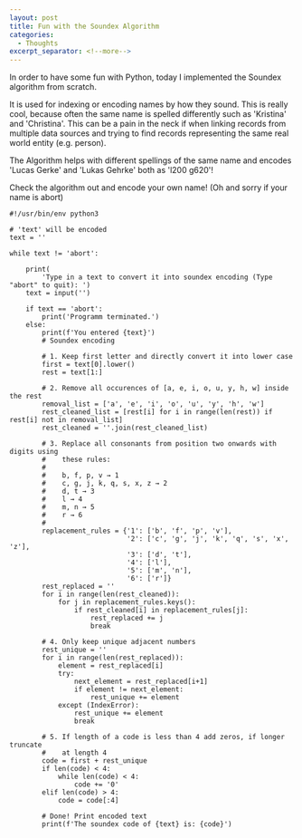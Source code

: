 ```yaml
---
layout: post
title: Fun with the Soundex Algorithm
categories:
  - Thoughts
excerpt_separator: <!--more-->
---
```


In order to have some fun with Python, today I implemented the Soundex algorithm from scratch.

It is used for indexing or encoding names by how they sound. This is really cool, because often the same name is spelled differently such as 'Kristina' and 'Christina'.
This can be a pain in the neck if when linking records from multiple data sources and trying to find records representing the same real world entity (e.g. person).

The Algorithm helps with different spellings of the same name and encodes 'Lucas Gerke' and 'Lukas Gehrke' both as 'l200 g620'!

Check the algorithm out and encode your own name! (Oh and sorry if your name is abort)

```
#!/usr/bin/env python3

# 'text' will be encoded
text = ''

while text != 'abort':

    print(
        'Type in a text to convert it into soundex encoding (Type "abort" to quit): ')
    text = input('')

    if text == 'abort':
        print('Programm terminated.')
    else:
        print(f'You entered {text}')
        # Soundex encoding

        # 1. Keep first letter and directly convert it into lower case
        first = text[0].lower()
        rest = text[1:]

        # 2. Remove all occurences of [a, e, i, o, u, y, h, w] inside the rest
        removal_list = ['a', 'e', 'i', 'o', 'u', 'y', 'h', 'w']
        rest_cleaned_list = [rest[i] for i in range(len(rest)) if rest[i] not in removal_list]
        rest_cleaned = ''.join(rest_cleaned_list)

        # 3. Replace all consonants from position two onwards with digits using
        #    these rules:
        #
        #    b, f, p, v → 1
        #    c, g, j, k, q, s, x, z → 2
        #    d, t → 3
        #    l → 4
        #    m, n → 5
        #    r → 6
        # 
        replacement_rules = {'1': ['b', 'f', 'p', 'v'],
                             '2': ['c', 'g', 'j', 'k', 'q', 's', 'x', 'z'],
                             '3': ['d', 't'],
                             '4': ['l'],
                             '5': ['m', 'n'],
                             '6': ['r']}
        rest_replaced = ''
        for i in range(len(rest_cleaned)):
            for j in replacement_rules.keys():
                if rest_cleaned[i] in replacement_rules[j]:
                    rest_replaced += j
                    break

        # 4. Only keep unique adjacent numbers
        rest_unique = ''
        for i in range(len(rest_replaced)):
            element = rest_replaced[i]
            try:
                next_element = rest_replaced[i+1]
                if element != next_element:
                    rest_unique += element
            except (IndexError):
                rest_unique += element
                break

        # 5. If length of a code is less than 4 add zeros, if longer truncate
        #    at length 4
        code = first + rest_unique
        if len(code) < 4:
            while len(code) < 4:
                code += '0'
        elif len(code) > 4:
            code = code[:4]

        # Done! Print encoded text
        print(f'The soundex code of {text} is: {code}')

```
